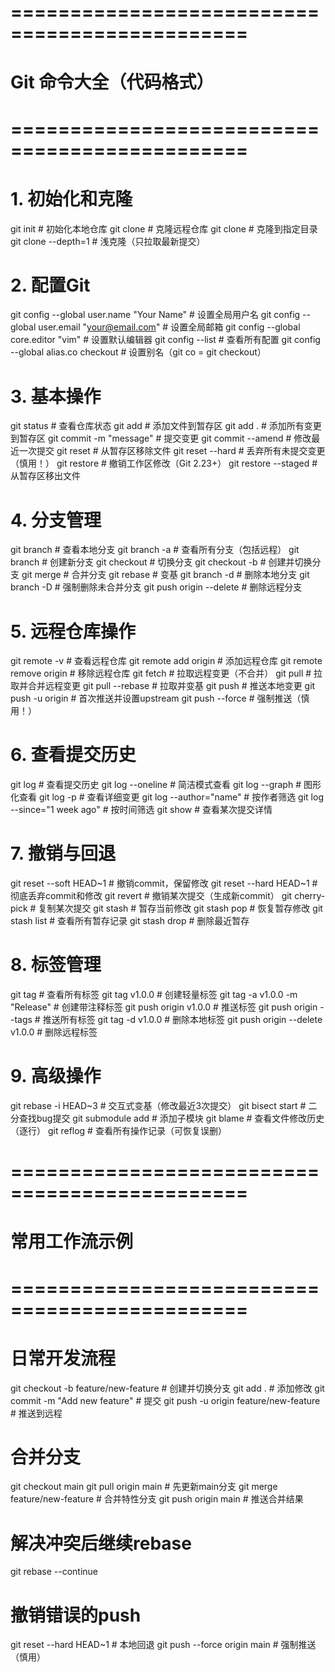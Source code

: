 # ==============================================
# Git 命令大全（代码格式）
# ==============================================

# 1. 初始化和克隆
git init                            # 初始化本地仓库
git clone <repo-url>                # 克隆远程仓库
git clone <repo-url> <dir-name>     # 克隆到指定目录
git clone --depth=1 <repo-url>      # 浅克隆（只拉取最新提交）

# 2. 配置Git
git config --global user.name "Your Name"       # 设置全局用户名
git config --global user.email "your@email.com" # 设置全局邮箱
git config --global core.editor "vim"           # 设置默认编辑器
git config --list                               # 查看所有配置
git config --global alias.co checkout           # 设置别名（git co = git checkout）

# 3. 基本操作
git status                      # 查看仓库状态
git add <file>                  # 添加文件到暂存区
git add .                       # 添加所有变更到暂存区
git commit -m "message"         # 提交变更
git commit --amend              # 修改最近一次提交
git reset <file>                # 从暂存区移除文件
git reset --hard                # 丢弃所有未提交变更（慎用！）
git restore <file>              # 撤销工作区修改（Git 2.23+）
git restore --staged <file>      # 从暂存区移出文件

# 4. 分支管理
git branch                      # 查看本地分支
git branch -a                   # 查看所有分支（包括远程）
git branch <branch-name>        # 创建新分支
git checkout <branch-name>      # 切换分支
git checkout -b <branch-name>   # 创建并切换分支
git merge <branch-name>         # 合并分支
git rebase <branch-name>        # 变基
git branch -d <branch-name>     # 删除本地分支
git branch -D <branch-name>     # 强制删除未合并分支
git push origin --delete <branch-name>  # 删除远程分支

# 5. 远程仓库操作
git remote -v                   # 查看远程仓库
git remote add origin <repo-url> # 添加远程仓库
git remote remove origin        # 移除远程仓库
git fetch                       # 拉取远程变更（不合并）
git pull                        # 拉取并合并远程变更
git pull --rebase               # 拉取并变基
git push                        # 推送本地变更
git push -u origin <branch>     # 首次推送并设置upstream
git push --force                # 强制推送（慎用！）

# 6. 查看提交历史
git log                         # 查看提交历史
git log --oneline               # 简洁模式查看
git log --graph                 # 图形化查看
git log -p                      # 查看详细变更
git log --author="name"         # 按作者筛选
git log --since="1 week ago"    # 按时间筛选
git show <commit-id>            # 查看某次提交详情

# 7. 撤销与回退
git reset --soft HEAD~1         # 撤销commit，保留修改
git reset --hard HEAD~1         # 彻底丢弃commit和修改
git revert <commit-id>          # 撤销某次提交（生成新commit）
git cherry-pick <commit-id>     # 复制某次提交
git stash                       # 暂存当前修改
git stash pop                   # 恢复暂存修改
git stash list                  # 查看所有暂存记录
git stash drop                  # 删除最近暂存

# 8. 标签管理
git tag                         # 查看所有标签
git tag v1.0.0                  # 创建轻量标签
git tag -a v1.0.0 -m "Release"  # 创建带注释标签
git push origin v1.0.0          # 推送标签
git push origin --tags          # 推送所有标签
git tag -d v1.0.0               # 删除本地标签
git push origin --delete v1.0.0 # 删除远程标签

# 9. 高级操作
git rebase -i HEAD~3            # 交互式变基（修改最近3次提交）
git bisect start                # 二分查找bug提交
git submodule add <repo-url>    # 添加子模块
git blame <file>                # 查看文件修改历史（逐行）
git reflog                      # 查看所有操作记录（可恢复误删）

# ==============================================
# 常用工作流示例
# ==============================================

# 日常开发流程
git checkout -b feature/new-feature  # 创建并切换分支
git add .                           # 添加修改
git commit -m "Add new feature"     # 提交
git push -u origin feature/new-feature # 推送到远程

# 合并分支
git checkout main
git pull origin main               # 先更新main分支
git merge feature/new-feature      # 合并特性分支
git push origin main               # 推送合并结果

# 解决冲突后继续rebase
git rebase --continue

# 撤销错误的push
git reset --hard HEAD~1            # 本地回退
git push --force origin main       # 强制推送（慎用）